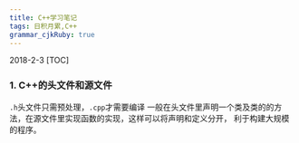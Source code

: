```yaml
---
title: C++学习笔记 
tags: 日积月累,C++
grammar_cjkRuby: true
---
```

2018-2-3
[TOC]

### **1. C++的头文件和源文件**
`.h`头文件只需预处理，`.cpp`才需要编译
一般在头文件里声明一个类及类的的方法，在源文件里实现函数的实现，这样可以将声明和定义分开，
利于构建大规模的程序。
